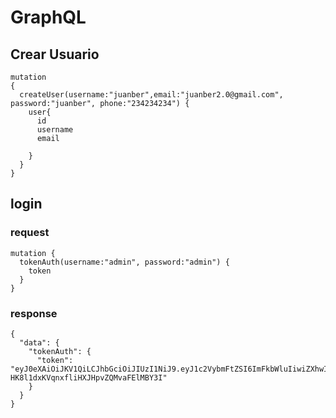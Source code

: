 


# GraphQL
## Crear Usuario
``` 
mutation
{
  createUser(username:"juanber",email:"juanber2.0@gmail.com", password:"juanber", phone:"234234234") {
    user{
      id
      username
      email

    }
  }
}
```

## login

### request
``` 
mutation {
  tokenAuth(username:"admin", password:"admin") {
    token
  }
}
```

### response
```
{
  "data": {
    "tokenAuth": {
      "token": "eyJ0eXAiOiJKV1QiLCJhbGciOiJIUzI1NiJ9.eyJ1c2VybmFtZSI6ImFkbWluIiwiZXhwIjoxNTcwMjk2NzU1LCJvcmlnSWF0IjoxNTcwMjk2NDU1fQ.ZC5CFlGJ-HK8l1dxKVqnxfliHXJHpvZQMvaFElMBY3I"
    }
  }
}
```